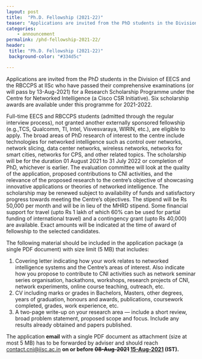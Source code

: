 ```yaml
---
layout: post
title:  "Ph.D. Fellowship (2021-22)"
teaser: "Applications are invited from the PhD students in the Division of EECS and the RBCCPS at IISc who have passed their comprehensive examinations (or will pass by 13-Aug-2021) for a Research Scholarship Programme under the Centre for Networked Intelligence (a Cisco CSR Initiative).  Six scholarship awards are available under this programme for 2021-2022."
categories:
    - announcement
permalink: /phd-fellowship-2021-22/
header:
 title: "Ph.D. Fellowship (2021-22)"
 background-color: "#334d5c"

---
```

Applications are invited from the PhD students in the Division of EECS and the RBCCPS at IISc who have passed their comprehensive examinations (or will pass by 13-Aug-2021) for a Research Scholarship Programme under the Centre for Networked Intelligence (a Cisco CSR Initiative).  Six scholarship awards are available under this programme for 2021-2022.

Full-time EECS and RBCCPS students (admitted through the regular interview process), not granted another externally sponsored fellowship (e.g.,TCS, Qualcomm, TI, Intel, Visvesvaraya, WIRIN, etc.), are eligible to apply. The broad areas of PhD research of interest to the centre include technologies for networked intelligence such as control over networks, network slicing, data center networks, wireless networks, networks for smart cities, networks for CPS, and other related topics. The scholarship will be for the duration 01 August 2021 to 31 July 2022 or completion of PhD, whichever is earlier. The evaluation committee will look at the quality of the application, proposed contributions to CNI activities, and the relevance of the proposed research to the centre’s objective of showcasing innovative applications or theories of networked intelligence. The scholarship may be renewed subject to availability of funds and satisfactory progress towards meeting the Centre’s objectives. The stipend will be Rs 50,000 per month and will be in lieu of the MHRD stipend. Some financial support for travel (upto Rs 1 lakh of which 60% can be used for partial funding of international travel) and a contingency grant (upto Rs 40,000) are available. Exact amounts will be indicated at the time of award of fellowship to the selected candidates.
 
The following material should be included in the application package (a single PDF document) with size limit (5 MB) that includes: 
<ol style="list-style-type: decimal;">
    <li>Covering letter indicating how your work relates to networked intelligence systems and the Centre’s areas of interest. Also indicate how you propose to contribute to CNI activities such as network seminar series organisation, hackathons, workshops, research projects of CNI, network experiments, online course teaching, outreach, etc.</li>
    <li>CV including marks or grades in Bachelors, Masters, other degrees, years of graduation, honours and awards, publications, coursework completed, grades, work experience, etc.</li>
    <li>A two-page write-up on your research area — include a short review, broad problem statement, proposed scope and focus. Include any results already obtained and papers published.</li>
</ol>


The application **email** with a single PDF document as attachment (size at most 5 MB) has to be forwarded by adviser and should reach contact.cni@iisc.ac.in **on or before ~~08-Aug-2021~~ <u>15-Aug-2021</u>  (IST).**
